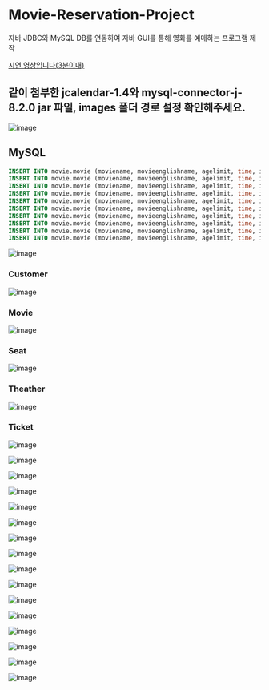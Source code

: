 # Movie-Reservation-Project
자바 JDBC와 MySQL DB를 연동하여 자바 GUI를 통해 영화를 예매하는 프로그램 제작

[시연 영상입니다(3분이내)](https://www.youtube.com/watch?v=p3Ag17ESiH4)

## 같이 첨부한 jcalendar-1.4와 mysql-connector-j-8.2.0 jar 파일, images 폴더 경로 설정 확인해주세요.
![image](https://github.com/gd-hi/JDBC-Movie-Reservation-Project/assets/148930703/8ccc4655-f8dd-4190-9382-b728353890bb)





## MySQL

```sql
INSERT INTO movie.movie (moviename, movieenglishname, agelimit, time, imgsrc) VALUES ('서울의봄', '12.12: The Day', '12세 이상 관람가', 141, 'images/1212THEDAY.jpg');
INSERT INTO movie.movie (moviename, movieenglishname, agelimit, time, imgsrc) VALUES ('범죄도시3', 'THE ROUNDUP : NO WAY OUT', '15세 이상 관람가', 105, 'images/THEROUNDUPNOWAYOUT.jpg');
INSERT INTO movie.movie (moviename, movieenglishname, agelimit, time, imgsrc) VALUES ('엘리멘탈', 'Elemental', '전체 관람가', 109, 'images/Elemental.jpg');
INSERT INTO movie.movie (moviename, movieenglishname, agelimit, time, imgsrc) VALUES ('스즈메의 문단속', 'Suzume', '12세 이상 관람가', 122, 'images/Suzume.jpg');
INSERT INTO movie.movie (moviename, movieenglishname, agelimit, time, imgsrc) VALUES ('밀수', 'Smugglers', '15세 이상 관람가', 129, 'images/Smugglers.jpg');
INSERT INTO movie.movie (moviename, movieenglishname, agelimit, time, imgsrc) VALUES ('더 퍼스트 슬램덩크', 'THEFIRSTSLAMDUNK', '12세 이상 관람가', 107, 'images/THEFIRSTSLAMDUNK.jpg');
INSERT INTO movie.movie (moviename, movieenglishname, agelimit, time, imgsrc) VALUES ('가디언즈 오브 갤럭시 3', 'Guardians Galaxy', '12세 이상 관람가', 150, 'images/Guardians.jpg');
INSERT INTO movie.movie (moviename, movieenglishname, agelimit, time, imgsrc) VALUES ('미션 임파서블 데드 레코닝', 'Mission', '15세 이상 관람가', 163, 'images/Mission.jpg');
INSERT INTO movie.movie (moviename, movieenglishname, agelimit, time, imgsrc) VALUES ('콘크리트 유토피아', 'Concrete Utopia', '15세 이상 관람가', 130, 'images/ConcreteUtopia.jpg');
INSERT INTO movie.movie (moviename, movieenglishname, agelimit, time, imgsrc) VALUES ('오펜하이머', 'Oppenheimer', '15세 이상 관람가', 180, 'images/Oppenheimer.jpg');
```

![image](https://github.com/gd-hi/JDBC-Movie-Reservation-Project/assets/148930703/4dee763f-e9c2-4d35-a8e6-a796c7d1128d)


### Customer
![image](https://github.com/gd-hi/JDBC-Movie-Reservation-Project/assets/148930703/c852fcfb-e385-44e4-8bbb-1d7c635923c4)

### Movie
![image](https://github.com/gd-hi/JDBC-Movie-Reservation-Project/assets/148930703/a1b43aaf-02ea-4f4b-92b9-5b00bb1eedff)

### Seat
![image](https://github.com/gd-hi/JDBC-Movie-Reservation-Project/assets/148930703/98cb09ee-b927-4001-8fc2-180bd73c7b95)

### Theather
![image](https://github.com/gd-hi/JDBC-Movie-Reservation-Project/assets/148930703/44097860-0fab-42a8-8f71-9c772ce013c0)

### Ticket
![image](https://github.com/gd-hi/JDBC-Movie-Reservation-Project/assets/148930703/cb05d440-d1f4-489d-a4c6-b9bf5ffed3ee)

![image](https://github.com/gd-hi/JDBC-Movie-Reservation-Project/assets/148930703/0db452d4-6004-4620-abf6-b801b24ef9a2)

![image](https://github.com/gd-hi/JDBC-Movie-Reservation-Project/assets/148930703/bc2665d3-a26e-43ef-a7b8-cd9d409742b3)

![image](https://github.com/gd-hi/JDBC-Movie-Reservation-Project/assets/148930703/079977b4-fcb6-4868-ba70-1dfc9374e86f)

![image](https://github.com/gd-hi/JDBC-Movie-Reservation-Project/assets/148930703/b0f88652-2d6b-4c11-9be8-58af2798d62f)

![image](https://github.com/gd-hi/JDBC-Movie-Reservation-Project/assets/148930703/629f4f95-1c12-4717-92c1-ce8d2ca83a63)

![image](https://github.com/gd-hi/JDBC-Movie-Reservation-Project/assets/148930703/a278a837-b629-4165-9a29-d472c8c1f777)

![image](https://github.com/gd-hi/JDBC-Movie-Reservation-Project/assets/148930703/af3d70ef-b700-4f9a-a051-35676e8abf85)

![image](https://github.com/gd-hi/JDBC-Movie-Reservation-Project/assets/148930703/4a12d2ad-2ad9-440c-bc4c-e84b9404a0d8)

![image](https://github.com/gd-hi/JDBC-Movie-Reservation-Project/assets/148930703/23e182e2-fdee-4fa5-9c3d-84bd49f6fdf7)

![image](https://github.com/gd-hi/JDBC-Movie-Reservation-Project/assets/148930703/f07d24bb-789f-41fb-922e-bbb2cd26ec1c)

![image](https://github.com/gd-hi/JDBC-Movie-Reservation-Project/assets/148930703/c1e482f2-2e1a-4d12-a9c8-17a5e7c868ac)

![image](https://github.com/gd-hi/JDBC-Movie-Reservation-Project/assets/148930703/78fbd578-86f8-4e4f-a479-29fcc6daea7b)

![image](https://github.com/gd-hi/JDBC-Movie-Reservation-Project/assets/148930703/6a32d485-b5eb-42fd-9db0-777455f4d4d2)

![image](https://github.com/gd-hi/JDBC-Movie-Reservation-Project/assets/148930703/e1820026-c490-413a-9ea4-6db7cc48cabb)

![image](https://github.com/gd-hi/JDBC-Movie-Reservation-Project/assets/148930703/86eed311-0c87-4e7e-9ea6-a39c72a9c508)





